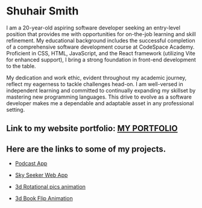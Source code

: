# Shuhair Smith

I am a 20-year-old aspiring software developer seeking an entry-level position that provides me with opportunities for on-the-job learning and skill refinement.
My educational background includes the successful completion of a comprehensive software development course at CodeSpace Academy. Proficient in CSS, HTML, JavaScript, 
and the React framework (utilizing Vite for enhanced support), I bring a strong foundation in front-end development to the table.

My dedication and work ethic, evident throughout my academic journey, reflect my eagerness to tackle challenges head-on. 
I am well-versed in independent learning and committed to continually expanding my skillset by mastering new programming languages. 
This drive to evolve as a software developer makes me a dependable and adaptable asset in any professional setting.

## Link to my website portfolio: [MY PORTFOLIO](https://mogammat-portfolio2.netlify.app/)

## Here are the links to some of my projects.
* [Podcast App](https://pod-hut-kxngzero.netlify.app/)
  
* [Sky Seeker Web App](https://sky-seeker-a2bda1.netlify.app/)
  
* [3d Rotational pics animation](https://github.com/kxngzero329/project_1_css_3d_rotation_effect.git)

* [3d Book Flip Animation](https://github.com/kxngzero329/project_2_3d_book_flip_animation.git)

